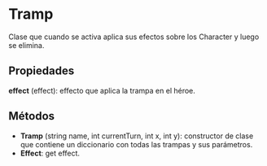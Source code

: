# Tramp

Clase que cuando se activa aplica sus efectos sobre los Character y luego se elimina.

## Propiedades

**effect** (effect): effecto que aplica la trampa en el héroe.

## Métodos

- **Tramp** (string name, int currentTurn, int x, int y): constructor de clase que contiene un diccionario con todas las trampas y sus parámetros.
- **Effect**: get effect.

